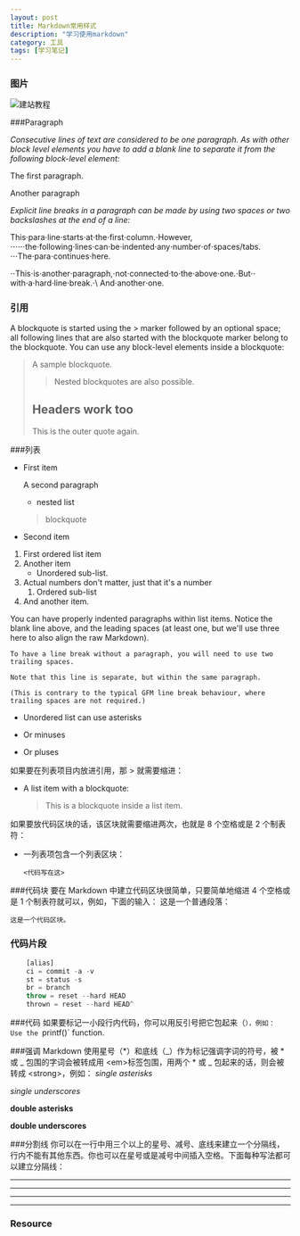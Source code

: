 ```yaml
---
layout: post
title: Markdown常用样式
description: "学习使用markdown"
category: 工具
tags: [学习笔记]
---
```


### 图片
![建站教程](http://7d9kkp.com1.z0.glb.clouddn.com/jianzhan.png)

###Paragraph

*Consecutive lines of text are considered to be one paragraph. As with other block level elements you have to add a blank line to separate it from the following block-level element:*

The first paragraph.

Another paragraph


*Explicit line breaks in a paragraph can be made by using two spaces or two backslashes at the end of a line:*

This⋅para⋅line⋅starts⋅at⋅the⋅first⋅column.⋅However,
⋅⋅⋅⋅⋅⋅the⋅following⋅lines⋅can⋅be⋅indented⋅any⋅number⋅of⋅spaces/tabs.
⋅⋅⋅The⋅para⋅continues⋅here.

⋅⋅This⋅is⋅another⋅paragraph,⋅not⋅connected⋅to⋅the⋅above⋅one.⋅But⋅⋅
with⋅a⋅hard⋅line⋅break.⋅\\
And⋅another⋅one.

### 引用

A blockquote is started using the > marker followed by an optional space; all following lines that are also started with the blockquote marker belong to the blockquote. You can use any block-level elements inside a blockquote:

> A sample blockquote.
>
> >Nested blockquotes are
> >also possible.
>
> ## Headers work too
> This is the outer quote again.


###列表

*   First item

    A second paragraph

    * nested list

    > blockquote

*   Second item

1. First ordered list item
2. Another item
    * Unordered sub-list.
1. Actual numbers don't matter, just that it's a number
    1. Ordered sub-list
4. And another item.

  You can have properly indented paragraphs within list items. Notice the blank line above, and the leading spaces (at least one, but we'll use three here to also align the raw Markdown).

    To have a line break without a paragraph, you will need to use two trailing spaces.

    Note that this line is separate, but within the same paragraph.

    (This is contrary to the typical GFM line break behaviour, where trailing spaces are not required.)

  * Unordered list can use asterisks
  - Or minuses
  + Or pluses



如果要在列表项目内放进引用，那 > 就需要缩进：

*   A list item with a blockquote:

    > This is a blockquote
    > inside a list item.

如果要放代码区块的话，该区块就需要缩进两次，也就是 8 个空格或是 2 个制表符：
*   一列表项包含一个列表区块：

        <代码写在这>

###代码块
要在 Markdown 中建立代码区块很简单，只要简单地缩进 4 个空格或是 1 个制表符就可以，例如，下面的输入：
这是一个普通段落：

    这是一个代码区块。

### 代码片段
```javascript
	[alias]
	ci = commit -a -v
	st = status -s
	br = branch
	throw = reset --hard HEAD
	thrown = reset --hard HEAD^
```
###代码
如果要标记一小段行内代码，你可以用反引号把它包起来（`），例如：
Use the `printf()` function.

###强调
Markdown 使用星号（*）和底线（_）作为标记强调字词的符号，被 * 或 _ 包围的字词会被转成用 &lt;em&gt;标签包围，用两个 * 或 _ 包起来的话，则会被转成 &lt;strong&gt;，例如：
*single asterisks*

_single underscores_

**double asterisks**

__double underscores__

###分割线
你可以在一行中用三个以上的星号、减号、底线来建立一个分隔线，行内不能有其他东西。你也可以在星号或是减号中间插入空格。下面每种写法都可以建立分隔线：
* * *

***

*****

- - -

### Resource




